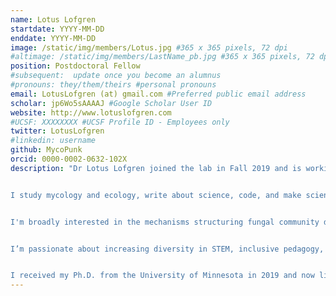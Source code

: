 ```yaml
---
name: Lotus Lofgren
startdate: YYYY-MM-DD
enddate: YYYY-MM-DD
image: /static/img/members/Lotus.jpg #365 x 365 pixels, 72 dpi
#altimage: /static/img/members/LastName_pb.jpg #365 x 365 pixels, 72 dpi
position: Postdoctoral Fellow
#subsequent:  update once you become an alumnus
#pronouns: they/them/theirs #personal pronouns
email: LotusLofgren (at) gmail.com #Preferred public email address
scholar: jp6Wo5sAAAAJ #Google Scholar User ID
website: http://www.lotuslofgren.com
#UCSF: XXXXXXXX #UCSF Profile ID - Employees only
twitter: LotusLofgren
#linkedin: username
github: MycoPunk
orcid: 0000-0002-0632-102X
description: "Dr Lotus Lofgren joined the lab in Fall 2019 and is working on population genomics of *Aspergillus fumigatus*. Her PhD work at the University of Minnesota focused on comparative genomics and evolution of the fungus *Suillus*.


I study mycology and ecology, write about science, code, and make scientific illustrations.


I'm broadly interested in the mechanisms structuring fungal community dynamics, and address these questions using molecular methods, comparative genomics, population genetics, and bioinformatics. Current projects are focused on fungal host specificity and co-evolution, fungal virulence, guild occupation, trait and genome evolution, and genomic tool development. 


I’m passionate about increasing diversity in STEM, inclusive pedagogy, science communication, and bringing attention to issues of access and accessibility across university levels. 


I received my Ph.D. from the University of Minnesota in 2019 and now live in sunny SoCal with my husband, Clayton, and our Blue Healer, Kjempe. When I’m not at the lab, I ride bikes, make ferments and found object art, garden, collect bad 90’s punk music, and (of course), hunt for mushrooms. "
---
```

